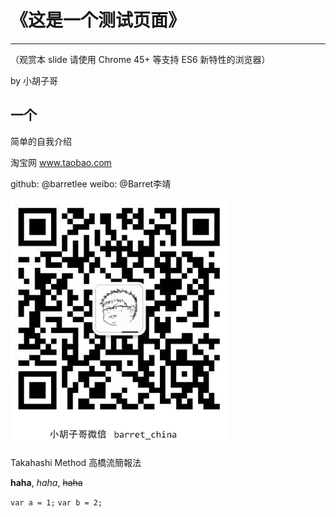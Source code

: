 # 《这是一个测试页面》
  ________________________________
  （观赏本 slide 请使用 Chrome 45+ 等支持 ES6 新特性的浏览器）

by 小胡子哥

## 一个
  简单的自我介绍

淘宝网
www.taobao.com

github: @barretlee
weibo: @Barret李靖

![微信](../resources/wechart.png)

Takahashi Method
高橋流簡報法

**haha**,
*haha*,
~~haha~~

`var a = 1;`
`var b = 2;`
